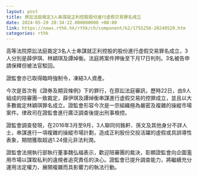 ```yaml
---
layout: post
title: 原訟法庭裁定3人串謀就正利控股股份進行虛假交易罪名成立
date: 2024-05-29 20:34:22.000000000 +08:00
link: https://news.rthk.hk/rthk/ch/component/k2/1755256-20240529.htm
categories: rthk
---
```


高等法院原訟法庭裁定3名人士串謀就正利控股的股份進行虛假交易罪名成立，3人分別是薛伊琪、林穎琪及譚焯衡。法庭將案件押後至下月17日判刑。3名被告申請保釋但被法官駁回。

證監會亦已取得臨時強制令，凍結3人資產。

今次是首次有《證券及期貨條例》下的罪行，在原訟法庭審訊，歷時22日，由9人組成的陪審團一致裁定，薛伊琪及譚焯衡串謀進行虛假交易的控罪成立，並且以大多數裁定林穎琪罪名成立。證監會形容今次是一宗組織極為嚴密及複雜的操縱市場案件。律政司在證監會進行廣泛調查後提出刑事檢控。

證監會調查發現，在2016年3月至9月，3人聯同何銘軒、孫文及其他身分不詳人士，串謀進行一項複雜的操縱市場計劃，造成正利股份交投活躍的虛假或具誤導性表象，期間獲取超過1.24億元非法利潤。

證監會法規執行部執行董事魏弘福表示，歡迎陪審團的裁決，彰顯證監會向企圖濫用市場以謀取私利的違規者追究責任的決心。證監會已提升調查能力，將繼續充分運用法定權力，展開複雜而具影響力的執法行動。
